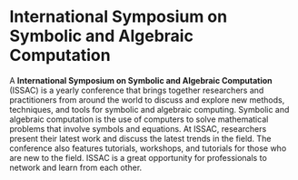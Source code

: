 # International Symposium on Symbolic and Algebraic Computation

A **International Symposium on Symbolic and Algebraic Computation** (ISSAC) is a yearly conference that brings together researchers and practitioners from around the world to discuss and explore new methods, techniques, and tools for symbolic and algebraic computing. Symbolic and algebraic computation is the use of computers to solve mathematical problems that involve symbols and equations. At ISSAC, researchers present their latest work and discuss the latest trends in the field. The conference also features tutorials, workshops, and tutorials for those who are new to the field. ISSAC is a great opportunity for professionals to network and learn from each other.
